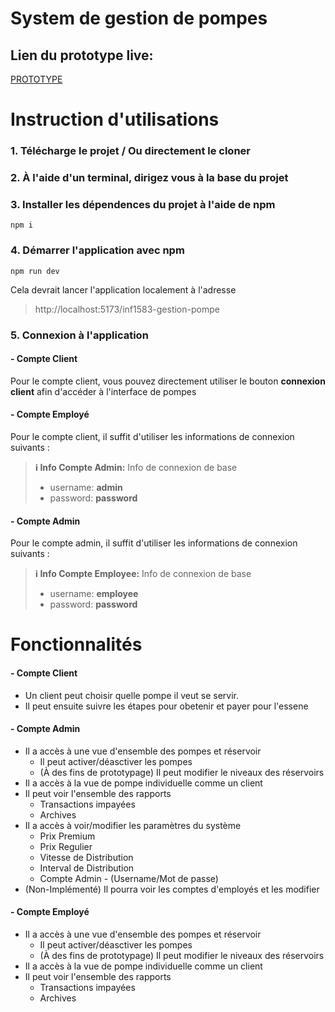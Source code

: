 # System de gestion de pompes

## Lien du prototype live:
[PROTOTYPE](https://belleau6744.github.io/inf1583-gestion-pompe/)

# Instruction d'utilisations

### 1. Télécharge le projet / Ou directement le cloner
### 2. À l'aide d'un terminal, dirigez vous à la base du projet
### 3. Installer les dépendences du projet à l'aide de npm
   ```
   npm i
   ```
### 4. Démarrer l'application avec npm
   ```
   npm run dev
   ```
   Cela devrait lancer l'application localement à l'adresse
   > http://localhost:5173/inf1583-gestion-pompe
   
### 5. Connexion à l'application

#### - Compte Client

Pour le compte client, vous pouvez directement utiliser le bouton **connexion client** afin d'accéder à l'interface de pompes

#### - Compte Employé

Pour le compte client, il suffit d'utiliser les informations de connexion suivants :
> **ℹ️ Info Compte Admin:** Info de connexion de base
> - username: **admin**
> - password: **password**

#### - Compte Admin

Pour le compte admin, il suffit d'utiliser les informations de connexion suivants :
> **ℹ️ Info Compte Employee:** Info de connexion de base
> - username: **employee**
> - password: **password**

# Fonctionnalités

#### - Compte Client

- Un client peut choisir quelle pompe il veut se servir.
- Il peut ensuite suivre les étapes pour obetenir et payer pour l'essene

#### - Compte Admin

- Il a accès à une vue d'ensemble des pompes et réservoir
   - Il peut activer/déasctiver les pompes
   - (À des fins de prototypage) Il peut modifier le niveaux des réservoirs
- Il a accès à la vue de pompe individuelle comme un client
- Il peut voir l'ensemble des rapports
   - Transactions impayées
   - Archives
- Il a accès à voir/modifier les paramètres du système
   - Prix Premium
   - Prix Regulier
   - Vitesse de Distribution
   - Interval de Distribution
   - Compte Admin - (Username/Mot de passe)
- (Non-Implémenté) Il pourra voir les comptes d'employés et les modifier

#### - Compte Employé

- Il a accès à une vue d'ensemble des pompes et réservoir
   - Il peut activer/déasctiver les pompes
   - (À des fins de prototypage) Il peut modifier le niveaux des réservoirs
- Il a accès à la vue de pompe individuelle comme un client
- Il peut voir l'ensemble des rapports
   - Transactions impayées
   - Archives
